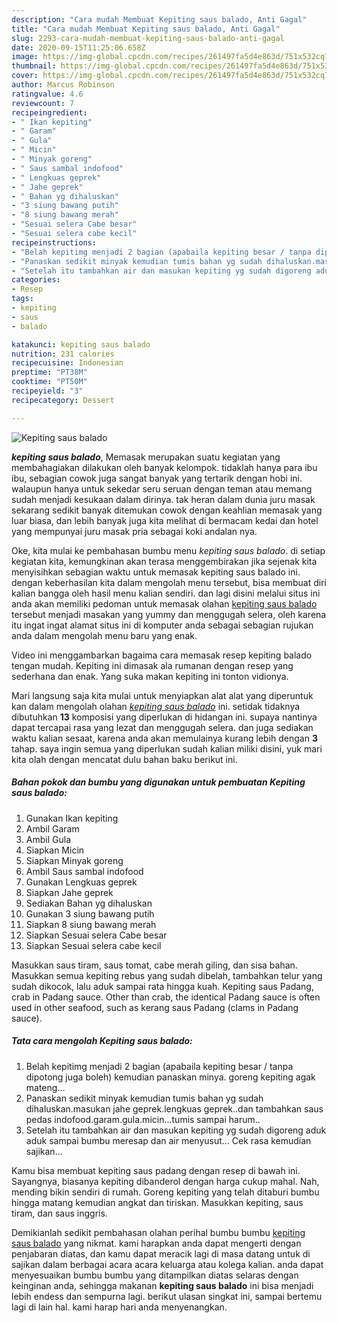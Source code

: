 ```yaml
---
description: "Cara mudah Membuat Kepiting saus balado, Anti Gagal"
title: "Cara mudah Membuat Kepiting saus balado, Anti Gagal"
slug: 2293-cara-mudah-membuat-kepiting-saus-balado-anti-gagal
date: 2020-09-15T11:25:06.658Z
image: https://img-global.cpcdn.com/recipes/261497fa5d4e863d/751x532cq70/kepiting-saus-balado-foto-resep-utama.jpg
thumbnail: https://img-global.cpcdn.com/recipes/261497fa5d4e863d/751x532cq70/kepiting-saus-balado-foto-resep-utama.jpg
cover: https://img-global.cpcdn.com/recipes/261497fa5d4e863d/751x532cq70/kepiting-saus-balado-foto-resep-utama.jpg
author: Marcus Robinson
ratingvalue: 4.6
reviewcount: 7
recipeingredient:
- " Ikan kepiting"
- " Garam"
- " Gula"
- " Micin"
- " Minyak goreng"
- " Saus sambal indofood"
- " Lengkuas geprek"
- " Jahe geprek"
- " Bahan yg dihaluskan"
- "3 siung bawang putih"
- "8 siung bawang merah"
- "Sesuai selera Cabe besar"
- "Sesuai selera cabe kecil"
recipeinstructions:
- "Belah kepitimg menjadi 2 bagian (apabaila kepiting besar / tanpa dipotong juga boleh) kemudian panaskan minya. goreng kepiting agak mateng..."
- "Panaskan sedikit minyak kemudian tumis bahan yg sudah dihaluskan.masukan jahe geprek.lengkuas geprek..dan tambahkan saus pedas indofood.garam.gula.micin...tumis sampai harum.."
- "Setelah itu tambahkan air dan masukan kepiting yg sudah digoreng aduk aduk sampai bumbu meresap dan air menyusut... Cek rasa kemudian sajikan..."
categories:
- Resep
tags:
- kepiting
- saus
- balado

katakunci: kepiting saus balado 
nutrition: 231 calories
recipecuisine: Indonesian
preptime: "PT38M"
cooktime: "PT50M"
recipeyield: "3"
recipecategory: Dessert

---
```



![Kepiting saus balado](https://img-global.cpcdn.com/recipes/261497fa5d4e863d/751x532cq70/kepiting-saus-balado-foto-resep-utama.jpg)

<b><i>kepiting saus balado</i></b>, Memasak merupakan suatu kegiatan yang membahagiakan dilakukan oleh banyak kelompok. tidaklah hanya para ibu ibu, sebagian cowok juga sangat banyak yang tertarik dengan hobi ini. walaupun hanya untuk sekedar seru seruan dengan teman atau memang sudah menjadi kesukaan dalam dirinya. tak heran dalam dunia juru masak sekarang sedikit banyak ditemukan cowok dengan keahlian memasak yang luar biasa, dan lebih banyak juga kita melihat di bermacam kedai dan hotel yang mempunyai juru masak pria sebagai koki andalan nya.

Oke, kita mulai ke pembahasan bumbu menu <i>kepiting saus balado</i>. di setiap kegiatan kita, kemungkinan akan terasa menggembirakan jika sejenak kita menyisihkan sebagian waktu untuk memasak kepiting saus balado ini. dengan keberhasilan kita dalam mengolah menu tersebut, bisa membuat diri kalian bangga oleh hasil menu kalian sendiri. dan lagi disini melalui situs ini anda akan memiliki pedoman untuk memasak olahan <u>kepiting saus balado</u> tersebut menjadi masakan yang yummy dan menggugah selera, oleh karena itu ingat ingat alamat situs ini di komputer anda sebagai sebagian rujukan anda dalam mengolah menu baru yang enak.

Video ini menggambarkan bagaima cara memasak resep kepiting balado tengan mudah. Kepiting ini dimasak ala rumanan dengan resep yang sederhana dan enak. Yang suka makan kepiting ini tonton vidionya.


Mari langsung saja kita mulai untuk menyiapkan alat alat yang diperuntuk kan dalam mengolah olahan <u><i>kepiting saus balado</i></u> ini. setidak tidaknya dibutuhkan <b>13</b> komposisi yang diperlukan di hidangan ini. supaya nantinya dapat tercapai rasa yang lezat dan menggugah selera. dan juga sediakan waktu kalian sesaat, karena anda akan memulainya kurang lebih dengan <b>3</b> tahap. saya ingin semua yang diperlukan sudah kalian miliki disini, yuk mari kita olah dengan mencatat dulu bahan baku berikut ini.

<!--inarticleads1-->

##### Bahan pokok dan bumbu yang digunakan untuk pembuatan Kepiting saus balado:

1. Gunakan  Ikan kepiting
1. Ambil  Garam
1. Ambil  Gula
1. Siapkan  Micin
1. Siapkan  Minyak goreng
1. Ambil  Saus sambal indofood
1. Gunakan  Lengkuas geprek
1. Siapkan  Jahe geprek
1. Sediakan  Bahan yg dihaluskan
1. Gunakan 3 siung bawang putih
1. Siapkan 8 siung bawang merah
1. Siapkan Sesuai selera Cabe besar
1. Siapkan Sesuai selera cabe kecil


Masukkan saus tiram, saus tomat, cabe merah giling, dan sisa bahan. Masukkan semua kepiting rebus yang sudah dibelah, tambahkan telur yang sudah dikocok, lalu aduk sampai rata hingga kuah. Kepiting saus Padang, crab in Padang sauce. Other than crab, the identical Padang sauce is often used in other seafood, such as kerang saus Padang (clams in Padang sauce). 

<!--inarticleads2-->

##### Tata cara mengolah Kepiting saus balado:

1. Belah kepitimg menjadi 2 bagian (apabaila kepiting besar / tanpa dipotong juga boleh) kemudian panaskan minya. goreng kepiting agak mateng...
1. Panaskan sedikit minyak kemudian tumis bahan yg sudah dihaluskan.masukan jahe geprek.lengkuas geprek..dan tambahkan saus pedas indofood.garam.gula.micin...tumis sampai harum..
1. Setelah itu tambahkan air dan masukan kepiting yg sudah digoreng aduk aduk sampai bumbu meresap dan air menyusut... Cek rasa kemudian sajikan...


Kamu bisa membuat kepiting saus padang dengan resep di bawah ini. Sayangnya, biasanya kepiting dibanderol dengan harga cukup mahal. Nah, mending bikin sendiri di rumah. Goreng kepiting yang telah ditaburi bumbu hingga matang kemudian angkat dan tiriskan. Masukkan kepiting, saus tiram, dan saus inggris. 

Demikianlah sedikit pembahasan olahan perihal bumbu bumbu <u>kepiting saus balado</u> yang nikmat. kami harapkan anda dapat mengerti dengan penjabaran diatas, dan kamu dapat meracik lagi di masa datang untuk di sajikan dalam berbagai acara acara keluarga atau kolega kalian. anda dapat menyesuaikan bumbu bumbu yang ditampilkan diatas selaras dengan keinginan anda, sehingga makanan <b>kepiting saus balado</b> ini bisa menjadi lebih endess dan sempurna lagi. berikut ulasan singkat ini, sampai bertemu lagi di lain hal. kami harap hari anda menyenangkan.
